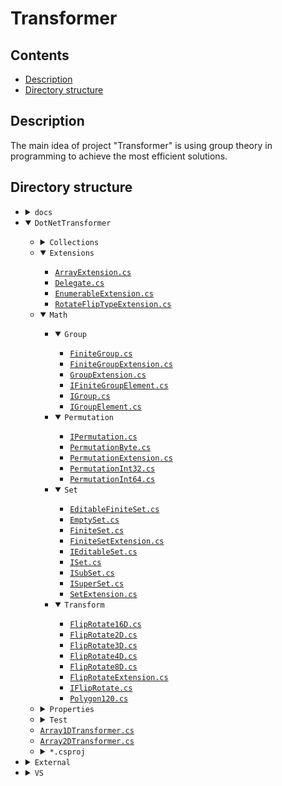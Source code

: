 # Transformer

<h2 id="contents">Contents</h2>

- [Description](#description)
- [Directory structure](#directory-structure)

<h2 id="description">Description</h2>

The main idea of project "Transformer" is
using group theory in programming
to achieve the most efficient solutions.

<h2 id="directory-structure">Directory structure</h2>

<ul>
	<li>
		<details>
			<summary><code>docs</code></summary>
			<ul>
				<li>
					<details open="open">
						<summary><code>svg</code></summary>
						<ul>
							<li>
								<details open="open">
									<summary><code>OctahedralGroup</code></summary>
									<ul>
										<li><a href="docs/svg/OctahedralGroup/CayleyGraph_2e_6af_4b_440x440.svg"><code>CayleyGraph_2e_6af_4b_440x440.svg</code></a></li>
										<li><a href="docs/svg/OctahedralGroup/CayleyGraph_3e_2f_3a_4b_440x440.svg"><code>CayleyGraph_3e_2f_3a_4b_440x440.svg</code></a></li>
									</ul>
								</details>
							</li>
							<li>
								<details open="open">
									<summary><code>TetrahedralGroup</code></summary>
									<ul>
										<li><a href="docs/svg/TetrahedralGroup/CayleyGraph_2e_3a_4b_440x440.svg"><code>CayleyGraph_2e_3a_4b_440x440.svg</code></a></li>
									</ul>
								</details>
							</li>
						</ul>
					</details>
				</li>
				<li>
					<details open="open">
						<summary><code>txt</code></summary>
						<ul>
							<li><a href="docs/txt/Tesseract_16_v1.txt"><code>Tesseract_16_v1.txt</code></a></li>
							<li><a href="docs/txt/TesseractResearchResult.txt"><code>TesseractResearchResult.txt</code></a></li>
						</ul>
					</details>
				</li>
			</ul>
		</details>
	</li>
	<li>
		<details open="open">
			<summary><code>DotNetTransformer</code></summary>
			<ul>
				<li>
					<details>
						<summary><code>Collections</code></summary>
						<ul>
							<li><a href="DotNetTransformer/Collections/EnumerableConverter.cs"><code>EnumerableConverter.cs</code></a></li>
						</ul>
					</details>
				</li>
				<li>
					<details open="open">
						<summary><code>Extensions</code></summary>
						<ul>
							<li><a href="DotNetTransformer/Extensions/ArrayExtension.cs"><code>ArrayExtension.cs</code></a></li>
							<li><a href="DotNetTransformer/Extensions/Delegate.cs"><code>Delegate.cs</code></a></li>
							<li><a href="DotNetTransformer/Extensions/EnumerableExtension.cs"><code>EnumerableExtension.cs</code></a></li>
							<li><a href="DotNetTransformer/Extensions/RotateFlipTypeExtension.cs"><code>RotateFlipTypeExtension.cs</code></a></li>
						</ul>
					</details>
				</li>
				<li>
					<details open="open">
						<summary><code>Math</code></summary>
						<ul>
							<li>
								<details open="open">
									<summary><code>Group</code></summary>
									<ul>
										<li><a href="DotNetTransformer/Math/Group/FiniteGroup.cs"><code>FiniteGroup.cs</code></a></li>
										<li><a href="DotNetTransformer/Math/Group/FiniteGroupExtension.cs"><code>FiniteGroupExtension.cs</code></a></li>
										<li><a href="DotNetTransformer/Math/Group/GroupExtension.cs"><code>GroupExtension.cs</code></a></li>
										<li><a href="DotNetTransformer/Math/Group/IFiniteGroupElement.cs"><code>IFiniteGroupElement.cs</code></a></li>
										<li><a href="DotNetTransformer/Math/Group/IGroup.cs"><code>IGroup.cs</code></a></li>
										<li><a href="DotNetTransformer/Math/Group/IGroupElement.cs"><code>IGroupElement.cs</code></a></li>
									</ul>
								</details>
							</li>
							<li>
								<details open="open">
									<summary><code>Permutation</code></summary>
									<ul>
										<li><a href="DotNetTransformer/Math/Permutation/IPermutation.cs"><code>IPermutation.cs</code></a></li>
										<li><a href="DotNetTransformer/Math/Permutation/PermutationByte.cs"><code>PermutationByte.cs</code></a></li>
										<li><a href="DotNetTransformer/Math/Permutation/PermutationExtension.cs"><code>PermutationExtension.cs</code></a></li>
										<li><a href="DotNetTransformer/Math/Permutation/PermutationInt32.cs"><code>PermutationInt32.cs</code></a></li>
										<li><a href="DotNetTransformer/Math/Permutation/PermutationInt64.cs"><code>PermutationInt64.cs</code></a></li>
									</ul>
								</details>
							</li>
							<li>
								<details open="open">
									<summary><code>Set</code></summary>
									<ul>
										<li><a href="DotNetTransformer/Math/Set/EditableFiniteSet.cs"><code>EditableFiniteSet.cs</code></a></li>
										<li><a href="DotNetTransformer/Math/Set/EmptySet.cs"><code>EmptySet.cs</code></a></li>
										<li><a href="DotNetTransformer/Math/Set/FiniteSet.cs"><code>FiniteSet.cs</code></a></li>
										<li><a href="DotNetTransformer/Math/Set/FiniteSetExtension.cs"><code>FiniteSetExtension.cs</code></a></li>
										<li><a href="DotNetTransformer/Math/Set/IEditableSet.cs"><code>IEditableSet.cs</code></a></li>
										<li><a href="DotNetTransformer/Math/Set/ISet.cs"><code>ISet.cs</code></a></li>
										<li><a href="DotNetTransformer/Math/Set/ISubSet.cs"><code>ISubSet.cs</code></a></li>
										<li><a href="DotNetTransformer/Math/Set/ISuperSet.cs"><code>ISuperSet.cs</code></a></li>
										<li><a href="DotNetTransformer/Math/Set/SetExtension.cs"><code>SetExtension.cs</code></a></li>
									</ul>
								</details>
							</li>
							<li>
								<details open="open">
									<summary><code>Transform</code></summary>
									<ul>
										<li><a href="DotNetTransformer/Math/Transform/FlipRotate16D.cs"><code>FlipRotate16D.cs</code></a></li>
										<li><a href="DotNetTransformer/Math/Transform/FlipRotate2D.cs"><code>FlipRotate2D.cs</code></a></li>
										<li><a href="DotNetTransformer/Math/Transform/FlipRotate3D.cs"><code>FlipRotate3D.cs</code></a></li>
										<li><a href="DotNetTransformer/Math/Transform/FlipRotate4D.cs"><code>FlipRotate4D.cs</code></a></li>
										<li><a href="DotNetTransformer/Math/Transform/FlipRotate8D.cs"><code>FlipRotate8D.cs</code></a></li>
										<li><a href="DotNetTransformer/Math/Transform/FlipRotateExtension.cs"><code>FlipRotateExtension.cs</code></a></li>
										<li><a href="DotNetTransformer/Math/Transform/IFlipRotate.cs"><code>IFlipRotate.cs</code></a></li>
										<li><a href="DotNetTransformer/Math/Transform/Polygon120.cs"><code>Polygon120.cs</code></a></li>
									</ul>
								</details>
							</li>
						</ul>
					</details>
				</li>
				<li>
					<details>
						<summary><code>Properties</code></summary>
						<ul>
							<li><a href="DotNetTransformer/Properties/AssemblyInfo.cs"><code>AssemblyInfo.cs</code></a></li>
						</ul>
					</details>
				</li>
				<li>
					<details>
						<summary><code>Test</code></summary>
						<ul>
							<li>
								<details>
									<summary><code>Properties</code></summary>
									<ul>
										<li><a href="DotNetTransformer/Test/Properties/AssemblyInfo.cs"><code>AssemblyInfo.cs</code></a></li>
									</ul>
								</details>
							</li>
							<li>
								<details>
									<summary><code>*.csproj</code></summary>
									<ul>
										<li><a href="DotNetTransformer/Test/Test_vs2008.csproj"><code>Test_vs2008.csproj</code></a></li>
										<li><a href="DotNetTransformer/Test/Test_vs2010.csproj"><code>Test_vs2010.csproj</code></a></li>
										<li><a href="DotNetTransformer/Test/Test_vs2012.csproj"><code>Test_vs2012.csproj</code></a></li>
										<li><a href="DotNetTransformer/Test/Test_vs2013.csproj"><code>Test_vs2013.csproj</code></a></li>
										<li><a href="DotNetTransformer/Test/Test_vs2015.csproj"><code>Test_vs2015.csproj</code></a></li>
										<li><a href="DotNetTransformer/Test/Test_vs2017.csproj"><code>Test_vs2017.csproj</code></a></li>
									</ul>
								</details>
							</li>
						</ul>
					</details>
				</li>
				<li><a href="DotNetTransformer/Array1DTransformer.cs"><code>Array1DTransformer.cs</code></a></li>
				<li><a href="DotNetTransformer/Array2DTransformer.cs"><code>Array2DTransformer.cs</code></a></li>
				<li>
					<details>
						<summary><code>*.csproj</code></summary>
						<ul>
							<li><a href="DotNetTransformer/DotNetTransformer_vs2008.csproj"><code>DotNetTransformer_vs2008.csproj</code></a></li>
							<li><a href="DotNetTransformer/DotNetTransformer_vs2010.csproj"><code>DotNetTransformer_vs2010.csproj</code></a></li>
							<li><a href="DotNetTransformer/DotNetTransformer_vs2012.csproj"><code>DotNetTransformer_vs2012.csproj</code></a></li>
							<li><a href="DotNetTransformer/DotNetTransformer_vs2013.csproj"><code>DotNetTransformer_vs2013.csproj</code></a></li>
							<li><a href="DotNetTransformer/DotNetTransformer_vs2015.csproj"><code>DotNetTransformer_vs2015.csproj</code></a></li>
							<li><a href="DotNetTransformer/DotNetTransformer_vs2017.csproj"><code>DotNetTransformer_vs2017.csproj</code></a></li>
						</ul>
					</details>
				</li>
			</ul>
		</details>
	</li>
	<li>
		<details>
			<summary><code>External</code></summary>
			<ul>
				<li>
					<details open="open">
						<summary><code>System.Core</code></summary>
						<ul>
							<li><a href="External/System.Core/ExtensionAttribute.cs"><code>ExtensionAttribute.cs</code></a></li>
						</ul>
					</details>
				</li>
			</ul>
		</details>
	</li>
	<li>
		<details>
			<summary><code>VS</code></summary>
			<ul>
				<li><a href="VS/Transformer_vs2008.sln"><code>Transformer_vs2008.sln</code></a></li>
				<li><a href="VS/Transformer_vs2010.sln"><code>Transformer_vs2010.sln</code></a></li>
				<li><a href="VS/Transformer_vs2012.sln"><code>Transformer_vs2012.sln</code></a></li>
				<li><a href="VS/Transformer_vs2013.sln"><code>Transformer_vs2013.sln</code></a></li>
				<li><a href="VS/Transformer_vs2015.sln"><code>Transformer_vs2015.sln</code></a></li>
				<li><a href="VS/Transformer_vs2017.sln"><code>Transformer_vs2017.sln</code></a></li>
			</ul>
		</details>
	</li>
</ul>
